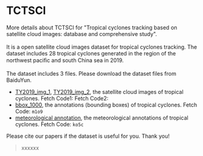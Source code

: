 # TCTSCI
More details about TCTSCI for "Tropical cyclones tracking based on satellite cloud images: database and comprehensive study".<br><br>
It is a open satellite cloud images dataset for tropical cyclones tracking. The dataset includes 28 tropical cyclones generated in the region of the northwest paciﬁc and south China sea in 2019.<br><br>
The dataset includes 3 files. Please download the dataset files from BaiduYun.<br>
* [TY2019_img_1](), [TY2019_img_2](), the satellite cloud images of tropical cyclones. Fetch Code1: Fetch Code2:
* [bbox_1000](https://pan.baidu.com/s/15RaNihPvXUT91wKqeq4k9Q), the annotations (bounding boxes) of tropical cyclones. Fetch Code: `m1o9`
* [meteorological annotation](https://pan.baidu.com/s/1jLkAVxvuKsvfu5SYP4fR8g), the meteorological annotations of tropical cyclones. Fetch Code: `ko5c`

Please cite our papers if the dataset is useful for you. Thank you!
>xxxxxx

